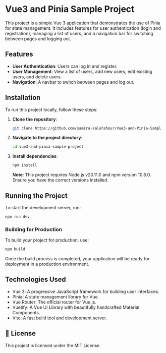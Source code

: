 # Vue3 and Pinia Sample Project

This project is a simple Vue 3 application that demonstrates the use of Pinia for state management. It includes features for user authentication (login and registration), managing a list of users, and a navigation bar for switching between pages and logging out.

## Features

- **User Authentication**: Users can log in and register.
- **User Management**: View a list of users, add new users, edit existing users, and delete users.
- **Navigation**: A navbar to switch between pages and log out.


## Installation

To run this project locally, follow these steps:

1. **Clone the repository**:
    ```sh
    git clone https://github.com/samira-salahshour/Vue3-and-Pinia-Sample-Project
    ```
    

2. **Navigate to the project directory**:
    ```sh
    cd vue3-and-pinia-sample-project
    ```

3. **Install dependencies**:
    ```sh
    npm install
    ```

    **Note**: This project requires Node.js v20.11.0 and npm version 10.6.0. Ensure you have the correct versions installed.

## Running the Project

To start the development server, run:
```sh
npm run dev
```

### Building for Production

To build your project for production, use:

```bash
npm build
```

Once the build process is completed, your application will be ready for deployment in a production environment.


## Technologies Used

- Vue 3: A progressive JavaScript framework for building user interfaces.
- Pinia: A state management library for Vue.
- Vue Router: The official router for Vue.js.
- Vuetify: A Vue UI Library with beautifully handcrafted Material Components.
- Vite: A fast build tool and development server.

## 📑 License
This project is licensed under the MIT License.
